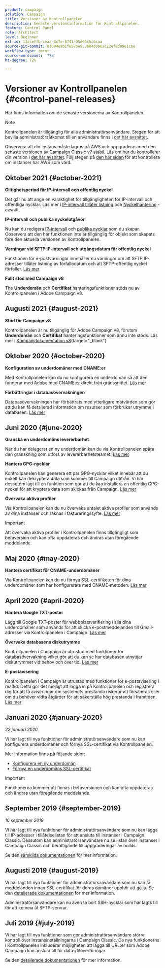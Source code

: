 ```yaml
---
product: campaign
solution: Campaign
title: Versioner av Kontrollpanelen
description: Senaste versionsinformation för Kontrollpanelen.
feature: Control Panel
role: Architect
level: Beginner
exl-id: 13aceffb-ceaa-4cfe-8741-95d66c5c6caa
source-git-commit: 8c604e9b1f657be938b04d096ac22efed99e1cbe
workflow-type: tm+mt
source-wordcount: '778'
ht-degree: 72%

---
```


# Versioner av Kontrollpanelen {#control-panel-releases}

Här finns information om de senaste versionerna av Kontrollpanelen.

>[!NOTE]
>
>Kontrollpanelen är tillgänglig för alla administratörsanvändare. Stegen för att bevilja administratörsåtkomst till en användare finns i [det här avsnittet](https://experienceleague.adobe.com/docs/control-panel/using/discover-control-panel/managing-permissions.html?lang=sv#discover-control-panel).
>
>Observera att din instans måste lagras på AWS och uppgraderas med den senaste versionen av Campaign Classic v7 [stabil](https://experienceleague.adobe.com/docs/campaign-classic/using/release-notes/gs-release/rn-overview.html). Läs om hur du kontrollerar din version i [det här avsnittet](https://experienceleague.adobe.com/docs/campaign-classic/using/getting-started/starting-with-adobe-campaign/launching-adobe-campaign.html?lang=sv#getting-your-campaign-version). Följ stegen på [den här sidan](faq.md) för att kontrollera om instanser har AWS som värd.

## Oktober 2021 {#october-2021}

**Giltighetsperiod för IP-intervall och offentlig nyckel**

Det går nu att ange en varaktighet för tillgängligheten för IP-intervall och offentliga nycklar. Läs mer i [IP-intervall tillåter listning](sftp/using/ip-range-allow-listing.md#adding-ip-addresses-allow-list) och [Nyckelhantering](sftp/using/key-management.md#installing-ssh-key) -avsnitt.

**IP-intervall och publika nyckelutgåvor**

Nu kan du redigera [IP-intervall](sftp/using/ip-range-allow-listing.md#editing-ip-ranges) och [publika nycklar](sftp/using/key-management.md#editing-public-keys) som du skapar. Observera att den här funktionen inte är tillgänglig för objekt som skapats före den aktuella versionen av Kontrollpanelen.

**Varningar vid SFTP IP-intervall och utgångsdatum för offentlig nyckel**

Funktionen för e-postvarningar innehåller nu varningar om att SFTP IP-adresser tillåter listning av förfallodatum och att SFTP-offentlig nyckel förfaller. [Läs mer](performance-monitoring/using/email-alerting.md)

**Fullt stöd med Campaign v8**

The **Underdomän** och **Certifikat** hanteringsfunktioner stöds nu av Kontrollpanelen i Adobe Campaign v8.

## Augusti 2021 {#august-2021}

**Stöd för Campaign v8**

Kontrollpanelen är nu tillgänglig för Adobe Campaign v8, förutom **Underdomän** och **Certifikat** hanteringsfunktioner som ännu inte stöds. Läs mer i [Kampanjdokumentation v8](https://experienceleague.adobe.com/docs/campaign/campaign-v8/deploy/self-service.html){target=&quot;_blank&quot;}

## Oktober 2020 {#october-2020}

**Konfiguration av underdomäner med CNAME:er**

Med Kontrollpanelen kan du nu konfigurera en underdomän så att den fungerar med Adobe med CNAME:er direkt från gränssnittet. [Läs mer](subdomains-certificates/using/setting-up-new-subdomain.md)

**Förbättringar i databasövervakningen**

Databasövervakningen har förbättrats med ytterligare mätvärden som gör att du kan få detaljerad information om resurser som förbrukar utrymme i databasen. [Läs mer](performance-monitoring/using/database-monitoring.md)

## Juni 2020 {#june-2020}

**Granska en underdomäns levererbarhet**

När du har delegerat en ny underdomän kan du via Kontrollpanelen spåra den granskning som utförs av levererbarhetsteamet. [Läs mer](subdomains-certificates/using/setting-up-new-subdomain.md)

**Hantera GPG-nycklar**

Kontrollpanelen kan generera ett par GPG-nycklar vilket innebär att du enkelt kan dekryptera data som kommer till Campaign utifrån. Vi har dessutom lagt till en funktion som gör att du kan installera en offentlig GPG-nyckel för att kryptera data som skickas från Campaign. [Läs mer](instances-settings/using/gpg-keys-management.md)

**Övervaka aktiva profiler**

Via Kontrollpanelen kan du nu övervaka antalet aktiva profiler som används av dina instanser och räknas i faktureringssyfte. [Läs mer](performance-monitoring/using/active-profiles-monitoring.md)

>[!IMPORTANT]
>
>Att övervaka aktiva profiler i Kontrollpanelen finns tillgängligt som betaversion och kan ofta uppdateras och ändras utan föregående meddelande.

## Maj 2020 {#may-2020}

**Hantera certifikat för CNAME-underdomäner**

Via Kontrollpanelen kan du nu förnya SSL-certifikaten för dina underdomäner som har konfigurerats med CNAME-metoden. [Läs mer](subdomains-certificates/using/renewing-subdomain-certificate.md)

## April 2020 {#april-2020}

**Hantera Google TXT-poster**

Lägg till Google TXT-poster för webbplatsverifiering i alla dina underdomäner som används för att skicka e-postmeddelanden till Gmail-adresser via Kontrollpanelen i Campaign. [Läs mer](subdomains-certificates/using/managing-txt-records.md)

**Övervaka databasens diskutrymme**

Kontrollpanelen i Campaign är utrustad med funktioner för databasövervakning vilket gör att du kan se hur databasen utnyttjar diskutrymmet vid behov och över tid. [Läs mer](performance-monitoring/using/database-monitoring.md)

**E-postavisering**

Kontrollpanelen i Campaign är utrustad med funktioner för e-postavisering i realtid. Detta gör det möjligt att logga in på Kontrollpanelen och registrera dig för att få aviseringar om systemets prestanda riskerar att försämras eller om du behöver vidta åtgärder för att säkerställa hög prestanda i framtiden. [Läs mer](performance-monitoring/using/email-alerting.md)

## Januari 2020 {#january-2020}

*22 januari 2020*

Vi har lagt till nya funktioner för administratörsanvändare som nu kan konfigurera underdomäner och förnya SSL-certifikat via Kontrollpanelen.

Mer information finns på följande sidor:
* [Konfigurera en ny underdomän](subdomains-certificates/using/setting-up-new-subdomain.md)
* [Förnya en underdomäns SSL-certifikat](subdomains-certificates/using/renewing-subdomain-certificate.md)

>[!IMPORTANT]
>
>Funktionerna kommer att finnas i betaversionen och kan ofta uppdateras och ändras utan föregående meddelande.

## September 2019 {#september-2019}

*16 september 2019*

Vi har lagt till nya funktioner för administratörsanvändare som nu kan lägga till IP-adresser i tillåtelselistan för att ansluta till instanser i Campaign Classic.
Dessutom kan administratörsanvändare nu se listan över instanser i Campaign Classic och berättigande till uppgraderingar av builds.

Se den [särskilda dokumentationen](instances-settings/using/ip-allow-listing-instance-access.md) för mer information.

## Augusti 2019 {#august-2019}

Vi har lagt till nya funktioner för administratörsanvändare som nu kan få meddelanden innan SSL-certifikat för deras domäner upphör att gälla. Se den [detaljerade dokumentationen](subdomains-certificates/using/monitoring-ssl-certificates.md) för mer information.

Administratörsanvändare kan nu även ta bort SSH-nycklar som har lagts till för att komma åt SFTP-servrar.

## Juli 2019 {#july-2019}

Vi har lagt till nya funktioner som ger administratörsanvändare större kontroll över instansinställningarna i Campaign Classic. De nya funktionerna i Kontrollpanelen inkluderar möjligheten att lägga till URL:er som Adobe Campaign kan ansluta till för data-/filöverföringar.

Se den [detaljerade dokumentationen](instances-settings/using/url-permissions.md) för mer information.
